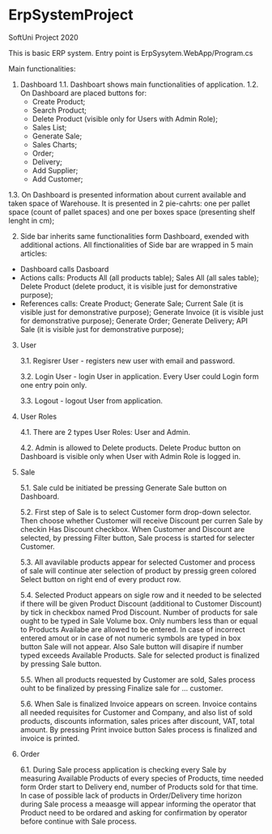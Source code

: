 # ErpSystemProject
SoftUni Project 2020



This is basic ERP system. Entry point is ErpSysytem.WebApp/Program.cs

Main functionalities:

1. Dashboard
  1.1. Dashboart shows main functionalities of application.
  1.2. On Dashboard are placed buttons for:
    - Create Product;
    - Search Product;
    - Delete Product (visible only for Users with Admin Role);
    - Sales List;
    - Generate Sale;
    - Sales Charts;
    - Order;
    - Delivery;
    - Add Supplier;
    - Add Customer;
    
  1.3. On Dashboard is presented information about current available and taken space of Warehouse. It is presented in 2 pie-cahrts: one per pallet space (count of pallet spaces) and one per boxes space (presenting shelf lenght in cm);

2. Side bar inherits same functionalities form Dashboard, exended with additional actions. All finctionalities of Side bar are wrapped in 5 main articles:
  - Dashboard calls Dasboard
  - Actions calls: Products All (all products table); Sales All (all sales table); Delete Product (delete product, it is visible just for demonstrative purpose);
  - References calls: Create Product; Generate Sale; Current Sale (it is visible just for demonstrative purpose); Generate Invoice (it is visible just for demonstrative purpose); Generate Order; Generate Delivery; API Sale (it is visible just for demonstrative purpose);

3. User
    
    3.1. Regisrer User - registers new user with email and password.
    
    3.2. Login User - login User in application. Every User could Login form one entry poin only.
    
    3.3. Logout - logout User from application.

4. User Roles
    
    4.1. There are 2 types User Roles: User and Admin.
    
    4.2. Admin is allowed to Delete products. Delete Produc button on Dashboard is visible only when User with Admin Role is logged in.
  
5. Sale
    
    5.1. Sale culd be initiated be pressing Generate Sale button on Dashboard.
    
    5.2. First step of Sale is to select Customer form drop-down selector. Then choose whether Customer will receive Discount per curren Sale by checkin Has Discount checkbox. When Customer and Discount are selected, by pressing Filter button, Sale process is started for selecter Customer.
    
    5.3. All avavilable products appear for selected Customer and process of sale will continue ater selection of product by pressig green colored Select button on right end of every product row.
    
    5.4. Selected Product appears on sigle row and it needed to be selected if there will be given Product Discount (additional to Customer Discount) by tick in checkbox named Prod Discount. Number of products for sale ought to be typed in Sale Volume box. Only numbers less than or equal to Products Availabe are allowed to be entered. In case of incorrect entered amout or in case of not numeric symbols are typed in box button Sale will not appear. Also Sale button will disapire if number typed exceeds Available Products. Sale for selected product is finalized by pressing Sale button.
    
    5.5. When all products requested by Customer are sold, Sales process ouht to be finalized by pressing Finalize sale for ... customer.
    
    5.6. When Sale is finalized Invoice appears on screen. Invoice contains all needed requisites for Customer and Company, and also list of sold products, discounts information, sales prices after discount, VAT, total amount. By pressing Print invoice button Sales process is finalized and invoice is printed.
    
6. Order
    
    6.1. During Sale process application is checking every Sale by measuring Available Products of every species of Products, time needed form Order start to Delivery end, number of Products sold for that time. In case of possible lack of products in Order/Delivery time horizon during Sale process a meaasge will appear informing the operator that Product need to be ordared and asking for confirmation by operator before continue with Sale process.
    
    
    
    
    

